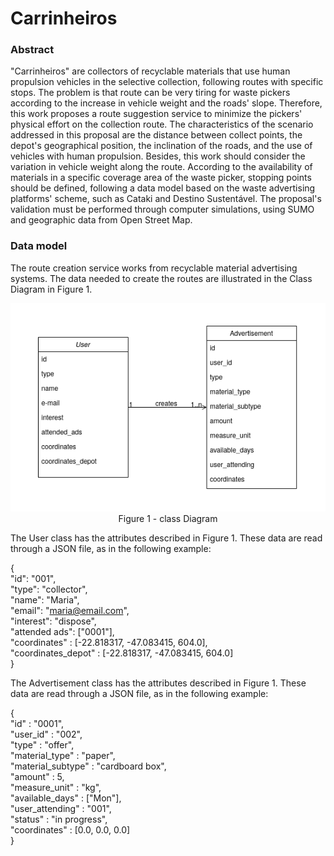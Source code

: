 # Carrinheiros

### Abstract  

"Carrinheiros" are collectors of recyclable materials that use human propulsion vehicles in the selective collection, following routes with specific stops. The problem is that route can be very tiring for waste pickers according to the increase in vehicle weight and the roads' slope. Therefore, this work proposes a route suggestion service to minimize the pickers' physical effort on the collection route. The characteristics of the scenario addressed in this proposal are the distance between collect points, the depot's geographical position, the inclination of the roads, and the use of vehicles with human propulsion. Besides, this work should consider the variation in vehicle weight along the route. According to the availability of materials in a specific coverage area of the waste picker, stopping points should be defined, following a data model based on the waste advertising platforms' scheme, such as Cataki and Destino Sustentável. The proposal's validation must be performed through computer simulations, using SUMO and geographic data from Open Street Map.

### Data  model

The route creation service works from recyclable material advertising systems. The data needed to create the routes are illustrated in the Class Diagram in Figure 1.

<center>
<img src="https://raw.githubusercontent.com/vivirodrigues/Carrinheiros/main/documentation/classDiagram.png">  
Figure 1 - class Diagram
</center>
 
The User class has the attributes described in Figure 1. These data are read through a JSON file, as in the following example:  

{  
    "id": "001",  
    "type": "collector",  
    "name": "Maria",  
    "email": "maria@email.com",  
    "interest": "dispose",  
    "attended ads": ["0001"],  
    "coordinates" : [-22.818317, -47.083415, 604.0],  
    "coordinates_depot" : [-22.818317, -47.083415, 604.0]  
}  
  
The Advertisement class has the attributes described in Figure 1. These data are read through a JSON file, as in the following example:  

{  
    "id" : "0001",  
    "user_id" : "002",  
    "type" : "offer",  
    "material_type" : "paper",  
    "material_subtype" : "cardboard box",  
    "amount" : 5,  
    "measure_unit" : "kg",  
    "available_days" : ["Mon"],  
    "user_attending" : "001",  
    "status" : "in progress",  
    "coordinates" : [0.0, 0.0, 0.0]  
}  

